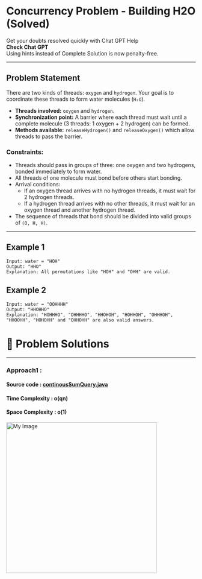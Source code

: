 # Concurrency Problem - Building H2O (Solved)

Get your doubts resolved quickly with Chat GPT Help  
**Check Chat GPT**  
Using hints instead of Complete Solution is now penalty-free.

---

## Problem Statement

There are two kinds of threads: `oxygen` and `hydrogen`. Your goal is to coordinate these threads to form water molecules (`H₂O`).

- **Threads involved:** `oxygen` and `hydrogen`.
- **Synchronization point:** A barrier where each thread must wait until a complete molecule (3 threads: 1 oxygen + 2 hydrogen) can be formed.
- **Methods available:** `releaseHydrogen()` and `releaseOxygen()` which allow threads to pass the barrier.

### Constraints:
- Threads should pass in groups of three: one oxygen and two hydrogens, bonded immediately to form water.
- All threads of one molecule must bond before others start bonding.
- Arrival conditions:
    - If an oxygen thread arrives with no hydrogen threads, it must wait for 2 hydrogen threads.
    - If a hydrogen thread arrives with no other threads, it must wait for an oxygen thread and another hydrogen thread.
- The sequence of threads that bond should be divided into valid groups of `(O, H, H)`.

---

## Example 1
```plaintext
Input: water = "HOH"
Output: "HHO"
Explanation: All permutations like "HOH" and "OHH" are valid.
```

## Example 2
```plaintext
Input: water = "OOHHHH"
Output: "HHOHHO"
Explanation: "HOHHHO", "OHHHHO", "HHOHOH", "HOHHOH", "OHHHOH", "HHOOHH", "HOHOHH" and "OHHOHH" are also valid answers.
```

# 📝 Problem Solutions
---
### Approach1 :
#### Source code : [continousSumQuery.java](../src/continousSumQuery/approach_one/continousSumQuery.java)
#### Time Complexity : o(qn)
#### Space Complexity : o(1)

 <img src="../resources.images.lowLevelDesignModuleOne.QuestionAnswer.synchronizationwithSemaphores.assignment.ConcurrencyProblemsBuildingH2O.originalQuestion/step1.jpg" alt="My Image" width="400" /> 
